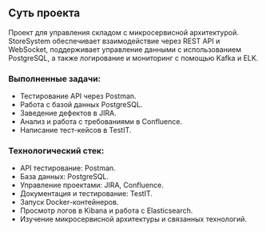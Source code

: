 ## Суть проекта
Проект для управления складом с микросервисной архитектурой. StoreSystem обеспечивает взаимодействие через REST API и WebSocket, поддерживает управление данными с использованием PostgreSQL, а также логирование и мониторинг с помощью Kafka и ELK.

### Выполненные задачи:
* Тестирование API через Postman.
* Работа с базой данных PostgreSQL.
* Заведение дефектов в JIRA.
* Анализ и работа с требованиями в Confluence.
* Написание тест-кейсов в TestIT.
### Технологический стек:
* API тестирование: Postman.
* База данных: PostgreSQL.
* Управление проектами: JIRA, Confluence.
* Документация и тестирование: TestIT.
* Запуск Docker-контейнеров.
* Просмотр логов в Kibana и работа с Elasticsearch.
* Изучение микросервисной архитектуры и связанных технологий.



